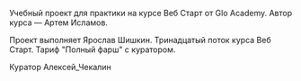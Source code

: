 Учебный проект для практики на курсе Веб Старт от Glo Academy. Автор курса — Артем Исламов.

Проект выполняет
Ярослав Шишкин. Тринадцатый поток курса Веб Старт. Тариф "Полный фарш" с куратором.

Куратор
Алексей_Чекалин

